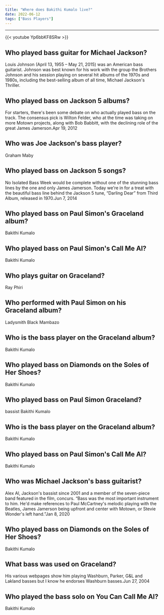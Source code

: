 ```yaml
---
title: "Where does Bakithi Kumalo live?"
date: 2022-06-12
tags: ["Bass Players"]
---
```


---
{{< youtube Yp6bbKF8SRw >}}
## Who played bass guitar for Michael Jackson?
Louis Johnson (April 13, 1955 – May 21, 2015) was an American bass guitarist. Johnson was best known for his work with the group the Brothers Johnson and his session playing on several hit albums of the 1970s and 1980s, including the best-selling album of all time, Michael Jackson's Thriller.

## Who played bass on Jackson 5 albums?
For starters, there's been some debate on who actually played bass on the track. The consensus pick is Wilton Felder, who at the time was taking on more Motown projects, along with Bob Babbitt, with the declining role of the great James Jamerson.Apr 19, 2012

## Who was Joe Jackson's bass player?
Graham Maby

## Who played bass on Jackson 5 songs?
No Isolated Bass Week would be complete without one of the stunning bass lines by the one and only James Jamerson. Today we're in for a treat with the beautiful bass line behind the Jackson 5 tune, “Darling Dear” from Third Album, released in 1970.Jun 7, 2014

## Who played bass on Paul Simon's Graceland album?
Bakithi Kumalo

## Who played bass on Paul Simon's Call Me Al?
Bakithi Kumalo

## Who plays guitar on Graceland?
Ray Phiri

## Who performed with Paul Simon on his Graceland album?
Ladysmith Black Mambazo

## Who is the bass player on the Graceland album?
Bakithi Kumalo

## Who played bass on Diamonds on the Soles of Her Shoes?
Bakithi Kumalo

## Who played bass on Paul Simon Graceland?
bassist Bakithi Kumalo

## Who is the bass player on the Graceland album?
Bakithi Kumalo

## Who played bass on Paul Simon's Call Me Al?
Bakithi Kumalo

## Who was Michael Jackson's bass guitarist?
Alex Al, Jackson's bassist since 2001 and a member of the seven-piece band featured in the film, concurs. “Bass was the most important instrument to him. He'd make references to Paul McCartney's melodic playing with the Beatles, James Jamerson being upfront and center with Motown, or Stevie Wonder's left hand.”Jan 8, 2020

## Who played bass on Diamonds on the Soles of Her Shoes?
Bakithi Kumalo

## What bass was used on Graceland?
His various webpages show him playing Washburn, Parker, G&L and Lakland basses but I know he endorses Washburn basses.Jun 27, 2004

## Who played the bass solo on You Can Call Me Al?
Bakithi Kumalo

